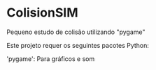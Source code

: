 # ColisionSIM
Pequeno estudo de colisão utilizando "pygame"



Este projeto requer os seguintes pacotes Python:

'pygame': Para gráficos e som
